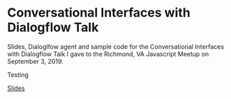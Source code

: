# Conversational Interfaces with Dialogflow Talk

Slides, Dialoglfow agent and sample code for the Conversational Interfaces with Dialogflow Talk I gave to the Richmond, VA Javascript Meetup on September 3, 2019.

Testing

[Slides](https://jayhogan.github.io/dialogflowtalk/)
